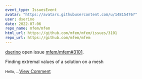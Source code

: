 ```yaml
---
event_type: IssuesEvent
avatar: "https://avatars.githubusercontent.com/u/14815476?"
user: dserino
date: 2022-07-06
repo_name: mfem/mfem
html_url: https://github.com/mfem/mfem/issues/3101
repo_url: https://github.com/mfem/mfem
---
```


<a href='https://github.com/dserino' target='_blank'>dserino</a> open issue <a href='https://github.com/mfem/mfem/issues/3101' target='_blank'>mfem/mfem#3101</a>.

<p>Finding extremal values of a solution on a mesh</p><small>Hello,...</small><a href='https://github.com/mfem/mfem/issues/3101' target='_blank'>View Comment</a>